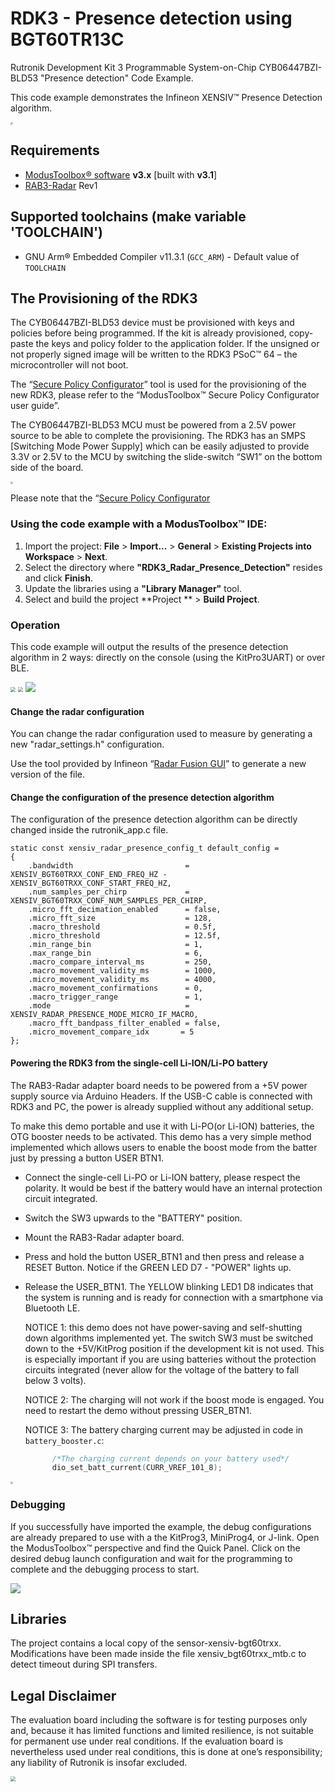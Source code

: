 # RDK3 - Presence detection using BGT60TR13C

Rutronik Development Kit 3 Programmable System-on-Chip CYB06447BZI-BLD53 "Presence detection" Code Example.

This code example demonstrates the Infineon XENSIV™  Presence Detection algorithm.

<img src="images/rdk_rab3_in_action.jpg" style="zoom:25%;" />

## Requirements

- [ModusToolbox® software](https://www.infineon.com/cms/en/design-support/tools/sdk/modustoolbox-software/) **v3.x** [built with **v3.1**]
- [RAB3-Radar](https://github.com/RutronikSystemSolutions/RAB3_Radar_Hardware_Files) Rev1

## Supported toolchains (make variable 'TOOLCHAIN')

- GNU Arm&reg; Embedded Compiler v11.3.1 (`GCC_ARM`) - Default value of `TOOLCHAIN`

## The Provisioning of the RDK3

The CYB06447BZI-BLD53 device must be provisioned with keys and policies before being programmed. If the kit is already provisioned, copy-paste the keys and policy folder to the application folder. If the unsigned or not properly signed image will be written to the RDK3 PSoC™ 64 – the microcontroller will not boot. 

The “[Secure Policy Configurator](https://www.infineon.com/dgdl/Infineon-ModusToolbox_Secure_Policy_Configurator_1.30_User_Guide-UserManual-v01_00-EN.pdf?fileId=8ac78c8c8386267f0183a960762a5977)” tool is used for the provisioning of the new RDK3, please refer to the “ModusToolbox™ Secure Policy Configurator user guide”. 

The CYB06447BZI-BLD53 MCU must be powered from a 2.5V power source to be able to complete the provisioning. The RDK3 has an SMPS [Switching Mode Power Supply] which can be easily adjusted to provide 3.3V or 2.5V to the MCU by switching the slide-switch “SW1” on the bottom side of the board. 

<img src="images/voltage_switch.jpg" style="zoom:25%;" />

Please note that the “[Secure Policy Configurator](https://www.infineon.com/dgdl/Infineon-ModusToolbox_Secure_Policy_Configurator_1.30_User_Guide-UserManual-v01_00-EN.pdf?fileId=8ac78c8c8386267f0183a960762a5977) 

### Using the code example with a ModusToolbox™ IDE:

1. Import the project: **File** > **Import...** > **General** > **Existing Projects into Workspace** > **Next**.
2. Select the directory where **"RDK3_Radar_Presence_Detection"** resides and click  **Finish**.
3. Update the libraries using a **"Library Manager"** tool.
4. Select and build the project **Project ** > **Build Project**.

### Operation

This code example will output the results of the presence detection algorithm in 2 ways: directly on the console (using the KitPro3UART) or over BLE.

<img src="images/ios_app_absence.PNG" style="zoom:50%;" />
<img src="images/ios_app_presence.PNG" style="zoom:50%;" />
<img src="images/real_term_screenshot.PNG" style="zoom:100%;" />

#### Change the radar configuration
You can change the radar configuration used to measure by generating a new "radar_settings.h" configuration.

Use the tool provided by Infineon “[Radar Fusion GUI](https://softwaretools.infineon.com/tools/com.ifx.tb.tool.ifxradargui)” to generate a new version of the file.

#### Change the configuration of the presence detection algorithm
The configuration of the presence detection algorithm can be directly changed inside the rutronik_app.c file.

```
static const xensiv_radar_presence_config_t default_config =
{
    .bandwidth                         = XENSIV_BGT60TRXX_CONF_END_FREQ_HZ - XENSIV_BGT60TRXX_CONF_START_FREQ_HZ,
    .num_samples_per_chirp             = XENSIV_BGT60TRXX_CONF_NUM_SAMPLES_PER_CHIRP,
    .micro_fft_decimation_enabled      = false,
    .micro_fft_size                    = 128,
    .macro_threshold                   = 0.5f,
    .micro_threshold                   = 12.5f,
    .min_range_bin                     = 1,
    .max_range_bin                     = 6,
    .macro_compare_interval_ms         = 250,
    .macro_movement_validity_ms        = 1000,
    .micro_movement_validity_ms        = 4000,
    .macro_movement_confirmations      = 0,
    .macro_trigger_range               = 1,
    .mode                              = XENSIV_RADAR_PRESENCE_MODE_MICRO_IF_MACRO,
    .macro_fft_bandpass_filter_enabled = false,
    .micro_movement_compare_idx       = 5
};
```



#### Powering the RDK3 from the single-cell Li-ION/Li-PO battery

The RAB3-Radar adapter board needs to be powered from a +5V power supply source via Arduino Headers. If the USB-C cable is connected with RDK3 and PC, the power is already supplied without any additional setup. 

To make this demo portable and use it with Li-PO(or Li-ION) batteries, the OTG booster needs to be activated. This demo has a very simple method implemented which allows users to enable the boost mode from the batter just by pressing a button USER BTN1.

- Connect the single-cell Li-PO or Li-ION battery, please respect the polarity. It would be best if the battery would have an internal protection circuit integrated.

- Switch the SW3 upwards to the "BATTERY" position.

- Mount the RAB3-Radar adapter board.

- Press and hold the button USER_BTN1 and then press and release a RESET Button. Notice if the GREEN LED D7 - "POWER" lights up.

- Release the USER_BTN1. The YELLOW blinking LED1 D8 indicates that the system is running and is ready for connection with a smartphone via Bluetooth LE. 

  NOTICE 1: this demo does not have power-saving and self-shutting down algorithms implemented yet. The switch SW3 must be switched down to the +5V/KitProg position if the development kit is not used. This is especially important if you are using batteries without the protection circuits integrated (never allow for the voltage of the battery to fall below 3 volts).

  NOTICE 2: The charging will not work if the boost mode is engaged. You need to restart the demo without pressing USER_BTN1.

  NOTICE 3: The battery charging current may be adjusted in code in `battery_booster.c`:

  ```c
      	/*The charging current depends on your battery used*/
      	dio_set_batt_current(CURR_VREF_101_8);
  ```

<img src="images/batt_supply.jpg" style="zoom:25%;" />

### Debugging

If you successfully have imported the example, the debug configurations are already prepared to use with a the KitProg3, MiniProg4, or J-link. Open the ModusToolbox™ perspective and find the Quick Panel. Click on the desired debug launch configuration and wait for the programming to complete and the debugging process to start.

<img src="images/debug_start.png" style="zoom:100%;" />

## Libraries

The project contains a local copy of the sensor-xensiv-bgt60trxx.
Modifications have been made inside the file xensiv_bgt60trxx_mtb.c to detect timeout during SPI transfers.

## Legal Disclaimer

The evaluation board including the software is for testing purposes only and, because it has limited functions and limited resilience, is not suitable for permanent use under real conditions. If the evaluation board is nevertheless used under real conditions, this is done at one’s responsibility; any liability of Rutronik is insofar excluded. 

<img src="images/rutronik_origin_kaunas.png" style="zoom:50%;" />



